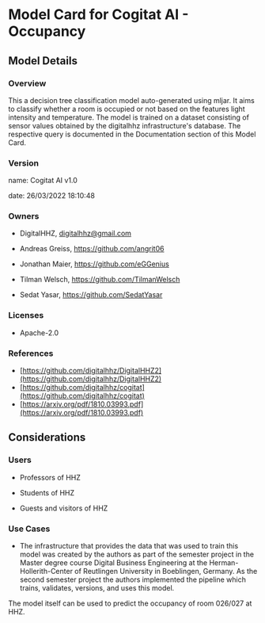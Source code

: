 





# Model Card for Cogitat AI - Occupancy

## Model Details

### Overview
This a decision tree classification model auto-generated using mljar. 
It aims to classify whether a room is occupied or not based on the features light intensity and 
temperature. The model is trained on a dataset consisting of sensor values obtained by the 
digitalhhz infrastructure&#39;s database. The respective query is documented in the Documentation 
section of this Model Card. 

### Version

name: Cogitat AI v1.0  

date: 26/03/2022 18:10:48  

### Owners

* DigitalHHZ, digitalhhz@gmail.com

* Andreas Greiss, https://github.com/angrit06

* Jonathan Maier, https://github.com/eGGenius

* Tilman Welsch, https://github.com/TilmanWelsch

* Sedat Yasar, https://github.com/SedatYasar


### Licenses

* Apache-2.0

### References

* [https://github.com/digitalhhz/DigitalHHZ2](https://github.com/digitalhhz/DigitalHHZ2)
* [https://github.com/digitalhhz/cogitat](https://github.com/digitalhhz/cogitat)
* [https://arxiv.org/pdf/1810.03993.pdf](https://arxiv.org/pdf/1810.03993.pdf)



## Considerations

### Users

* Professors of HHZ

* Students of HHZ

* Guests and visitors of HHZ


### Use Cases

* The infrastructure that provides the data that was used to train this model was 
created by the authors as part of the semester project in the Master degree course Digital Business 
Engineering at the Herman-Hollerith-Center of Reutlingen University in Boeblingen, Germany. 
As the second semester project the authors implemented the pipeline which trains, validates, 
versions, and uses this model. 

The model itself can be used to predict the occupancy of room 026/027 at HHZ.


